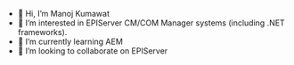 - 👋 Hi, I’m Manoj Kumawat
- 👀 I’m interested in EPIServer CM/COM Manager systems (including .NET frameworks).
- 🌱 I’m currently learning AEM
- 💞️ I’m looking to collaborate on EPIServer

<!---
mkumawat-github/mkumawat-github is a ✨ special ✨ repository because its `README.md` (this file) appears on your GitHub profile.
You can click the Preview link to take a look at your changes.
--->
